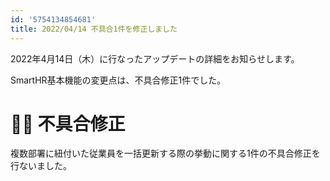 ```yaml
---
id: '5754134854681'
title: 2022/04/14 不具合1件を修正しました
---
```

2022年4月14日（木）に行なったアップデートの詳細をお知らせします。

SmartHR基本機能の変更点は、不具合修正1件でした。

# 👨‍⚕️ 不具合修正

複数部署に紐付いた従業員を一括更新する際の挙動に関する1件の不具合修正を行ないました。
